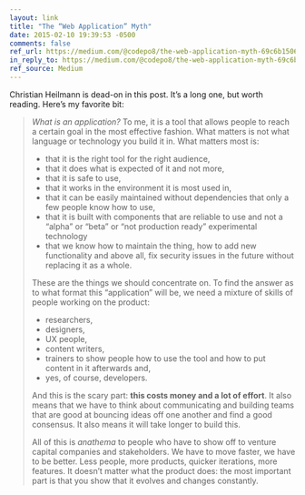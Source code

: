 ```yaml
---
layout: link
title: "The “Web Application” Myth"
date: 2015-02-10 19:39:53 -0500
comments: false
ref_url: https://medium.com/@codepo8/the-web-application-myth-69c6b1506515
in_reply_to: https://medium.com/@codepo8/the-web-application-myth-69c6b1506515
ref_source: Medium
---
```


Christian Heilmann is dead-on in this post. It’s a long one, but worth reading. Here’s my favorite bit:

<blockquote>
<p><em>What is an application?</em> To me, it is a tool that allows people to reach a certain goal in the most effective fashion. What matters is not what language or technology you build it in. What matters most is:</p>
<ul>
<li>that it is the right tool for the right audience,</li>
<li>that it does what is expected of it and not more,</li>
<li>that it is safe to use,</li>
<li>that it works in the environment it is most used in,</li>
<li>that it can be easily maintained without dependencies that only a few people know how to use,</li>
<li>that it is built with components that are reliable to use and not a “alpha” or “beta” or “not production ready” experimental technology</li>
<li>that we know how to maintain the thing, how to add new functionality and above all, fix security issues in the future without replacing it as a whole.</li>
</ul>

<p>These are the things we should concentrate on. To find the answer as to what format this “application” will be, we need a mixture of skills of people working on the product:</p>

<ul>
<li>researchers,</li>
<li>designers,</li>
<li>UX people,</li>
<li>content writers,</li>
<li>trainers to show people how to use the tool and how to put content in it afterwards and,</li>
<li>yes, of course, developers.</li>
</ul>

<p>And this is the scary part: <strong>this costs money and a lot of effort</strong>. It also means that we have to think about communicating and building teams that are good at bouncing ideas off one another and find a good consensus. It also means it will take longer to build this.</p>

<p>All of this is <em>anathema</em> to people who have to show off to venture capital companies and stakeholders. We have to move faster, we have to be better. Less people, more products, quicker iterations, more features. It doesn’t matter what the product does: the most important part is that you show that it evolves and changes constantly.</p>

</blockquote>
